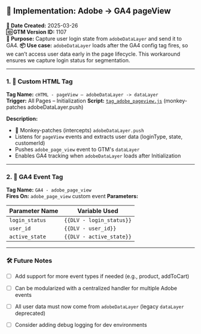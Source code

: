 ## 🔧 Implementation: Adobe -> GA4 pageView

**📅 Date Created:** 2025-03-26  
**🆔 GTM Version ID:** 1107  
**🎯 Purpose:** Capture user login state from `adobeDataLayer` and send it to GA4.
**📦 Use case:** `adobeDataLayer` loads after the GA4 config tag fires, so we can’t access user data early in the page lifecycle. This workaround ensures we capture login status for segmentation.

---

### 1. 🧩 Custom HTML Tag

**Tag Name:** `cHTML - pageView – adobeDataLayer -> dataLayer`  
**Trigger:** All Pages – Initialization 
**Script:** [`tag_adobe_pageview.js`](./gtm-ga4/tag_adobe_pageview.js) (monkey-patches adobeDataLayer.push)

**Description:**
- 🐒 Monkey-patches (intercepts) `adobeDataLayer.push`
- Listens for `pageView` events and extracts user data (loginType, state, customerId)
- Pushes `adobe_page_view` event to GTM's `dataLayer`
- Enables GA4 tracking when `adobeDataLayer` loads after Initialization

---

### 2. 🎯 GA4 Event Tag

**Tag Name:** `GA4 - adobe_page_view`  
**Fires On:** `adobe_page_view` custom event
**Parameters:**

| Parameter Name  | Variable Used              |
|------------------|-----------------------------|
| `login_status`   | `{{DLV - login_status}}`    |
| `user_id`        | `{{DLV - user_id}}`         |
| `active_state`   | `{{DLV - active_state}}`    |

---

### 🛠️ Future Notes

- [ ] Add support for more event types if needed (e.g., product, addToCart)
- [ ] Can be modularized with a centralized handler for multiple Adobe events
- [ ] All user data must now come from `adobeDataLayer` (legacy `dataLayer` deprecated)
- [ ] Consider adding debug logging for dev environments



